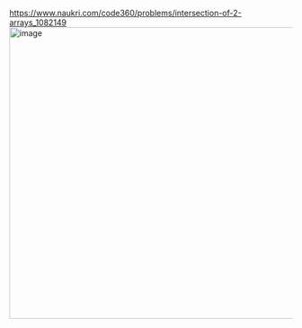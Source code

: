 https://www.naukri.com/code360/problems/intersection-of-2-arrays_1082149
<img width="1189" height="519" alt="image" src="https://github.com/user-attachments/assets/62b830ce-86c6-4013-b40b-4be683081cc9" />
